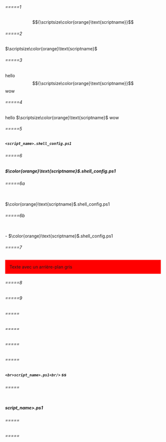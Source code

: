 ###### =====1
$${\scriptsize\color{orange}\text{scriptname}}$$
###### =====2
$\scriptsize\color{orange}\text{scriptname}$
###### =====3
hello $${\scriptsize\color{orange}\text{scriptname}}$$ wow
###### =====4
hello $\scriptsize\color{orange}\text{scriptname}$ wow
###### =====5
##### `<script_name>.shell_config.ps1`
###### =====6
##### $\color{orange}\text{scriptname}$.shell_config.ps1
###### =====6a
<br>$\color{orange}\text{scriptname}$.shell_config.ps1<br/>
###### =====6b
<br>- $\color{orange}\text{scriptname}$.shell_config.ps1<br/>
###### =====7
<p style="background-color: red; padding: 1em;">Texte avec un arrière-plan gris</p>

###### =====8

###### =====9

###### =====

###### =====

###### =====

###### =====
##### `<br>script_name>.ps1<br/>` ss
###### =====
##### <br>script_name>.ps1<br/>
###### =====

###### =====
